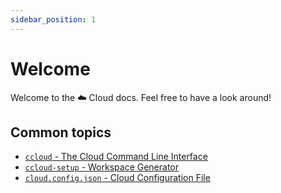 ```yaml
---
sidebar_position: 1
---
```


# Welcome

Welcome to the ☁️ Cloud docs. Feel free to have a look around!

## Common topics

- [`ccloud` - The Cloud Command Line Interface](cli/ccloud)
- [`ccloud-setup` - Workspace Generator](cli/ccloud-setup)
- [`cloud.config.json` - Cloud Configuration File](cli/cloud-config)
